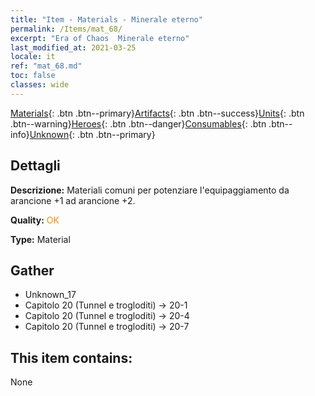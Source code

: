 ```yaml
---
title: "Item - Materials - Minerale eterno"
permalink: /Items/mat_68/
excerpt: "Era of Chaos  Minerale eterno"
last_modified_at: 2021-03-25
locale: it
ref: "mat_68.md"
toc: false
classes: wide
---
```

 [Materials](/it/Items/){: .btn .btn--primary}[Artifacts](/it/Items/Artifacts/){: .btn .btn--success}[Units](/it/Items/Units/){: .btn .btn--warning}[Heroes](/it/Items/Heroes/){: .btn .btn--danger}[Consumables](/it/Items/Consumables/){: .btn .btn--info}[Unknown](/it/Items/Unknown/){: .btn .btn--primary}

## Dettagli
 **Descrizione:** Materiali comuni per potenziare l'equipaggiamento da arancione +1 ad arancione +2.

 **Quality:** <span style="color: #FF8C00">OK</span>

 **Type:** Material

## Gather

*    Unknown_17 
*    Capitolo 20 (Tunnel e trogloditi) -> 20-1 
*    Capitolo 20 (Tunnel e trogloditi) -> 20-4 
*    Capitolo 20 (Tunnel e trogloditi) -> 20-7 

## This item contains:

  None

